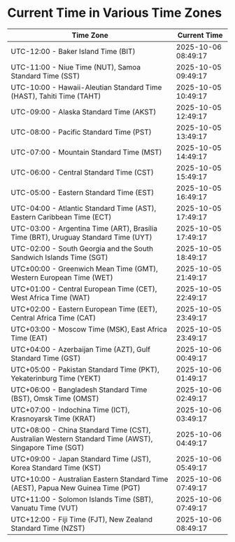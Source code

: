 # Current Time in Various Time Zones

| Time Zone | Current Time |
|-----------|--------------|
| UTC-12:00 - Baker Island Time (BIT) | 2025-10-06 08:49:17 |
| UTC-11:00 - Niue Time (NUT), Samoa Standard Time (SST) | 2025-10-05 09:49:17 |
| UTC-10:00 - Hawaii-Aleutian Standard Time (HAST), Tahiti Time (TAHT) | 2025-10-05 10:49:17 |
| UTC-09:00 - Alaska Standard Time (AKST) | 2025-10-05 12:49:17 |
| UTC-08:00 - Pacific Standard Time (PST) | 2025-10-05 13:49:17 |
| UTC-07:00 - Mountain Standard Time (MST) | 2025-10-05 14:49:17 |
| UTC-06:00 - Central Standard Time (CST) | 2025-10-05 15:49:17 |
| UTC-05:00 - Eastern Standard Time (EST) | 2025-10-05 16:49:17 |
| UTC-04:00 - Atlantic Standard Time (AST), Eastern Caribbean Time (ECT) | 2025-10-05 17:49:17 |
| UTC-03:00 - Argentina Time (ART), Brasília Time (BRT), Uruguay Standard Time (UYT) | 2025-10-05 17:49:17 |
| UTC-02:00 - South Georgia and the South Sandwich Islands Time (SGT) | 2025-10-05 18:49:17 |
| UTC±00:00 - Greenwich Mean Time (GMT), Western European Time (WET) | 2025-10-05 21:49:17 |
| UTC+01:00 - Central European Time (CET), West Africa Time (WAT) | 2025-10-05 22:49:17 |
| UTC+02:00 - Eastern European Time (EET), Central Africa Time (CAT) | 2025-10-05 23:49:17 |
| UTC+03:00 - Moscow Time (MSK), East Africa Time (EAT) | 2025-10-05 23:49:17 |
| UTC+04:00 - Azerbaijan Time (AZT), Gulf Standard Time (GST) | 2025-10-06 00:49:17 |
| UTC+05:00 - Pakistan Standard Time (PKT), Yekaterinburg Time (YEKT) | 2025-10-06 01:49:17 |
| UTC+06:00 - Bangladesh Standard Time (BST), Omsk Time (OMST) | 2025-10-06 02:49:17 |
| UTC+07:00 - Indochina Time (ICT), Krasnoyarsk Time (KRAT) | 2025-10-06 03:49:17 |
| UTC+08:00 - China Standard Time (CST), Australian Western Standard Time (AWST), Singapore Time (SGT) | 2025-10-06 04:49:17 |
| UTC+09:00 - Japan Standard Time (JST), Korea Standard Time (KST) | 2025-10-06 05:49:17 |
| UTC+10:00 - Australian Eastern Standard Time (AEST), Papua New Guinea Time (PGT) | 2025-10-06 07:49:17 |
| UTC+11:00 - Solomon Islands Time (SBT), Vanuatu Time (VUT) | 2025-10-06 07:49:17 |
| UTC+12:00 - Fiji Time (FJT), New Zealand Standard Time (NZST) | 2025-10-06 08:49:17 |
